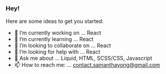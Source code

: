 ### Hey!

Here are some ideas to get you started:

- 🔭 I’m currently working on ... React
- 🌱 I’m currently learning ... React 
- 👯 I’m looking to collaborate on ... React
- 🤔 I’m looking for help with ... React
- 💬 Ask me about ... Liquid, HTML, SCSS/CSS, Javascript
- 📫 How to reach me: ... contact.samanthayong@gmail.com
